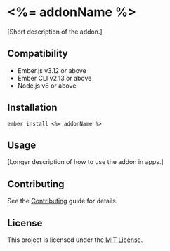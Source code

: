<%= addonName %>
==============================================================================

[Short description of the addon.]


Compatibility
------------------------------------------------------------------------------

* Ember.js v3.12 or above
* Ember CLI v2.13 or above
* Node.js v8 or above


Installation
------------------------------------------------------------------------------

```
ember install <%= addonName %>
```


Usage
------------------------------------------------------------------------------

[Longer description of how to use the addon in apps.]


Contributing
------------------------------------------------------------------------------

See the [Contributing](CONTRIBUTING.md) guide for details.


License
------------------------------------------------------------------------------

This project is licensed under the [MIT License](LICENSE.md).
